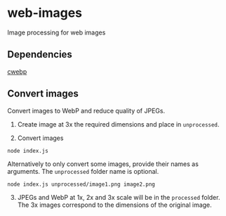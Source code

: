 # web-images

Image processing for web images

## Dependencies

[cwebp](https://developers.google.com/speed/webp/download)

## Convert images

Convert images to WebP and reduce quality of JPEGs.

1. Create image at 3x the required dimensions and place in `unprocessed`.

2. Convert images
```
node index.js
```

Alternatively to only convert some images, provide their names as arguments. The `unprocessed`
folder name is optional.

```
node index.js unprocessed/image1.png image2.png
```

3. JPEGs and WebP at 1x, 2x and 3x scale will be in the `processed` folder. The 3x images
correspond to the dimensions of the original image.
